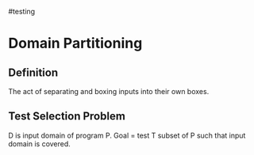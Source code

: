 #testing 

# Domain Partitioning

## Definition

The act of separating and boxing inputs into their own boxes.

## Test Selection Problem

D is input domain of program P. Goal = test T subset of P such that input domain is covered.
